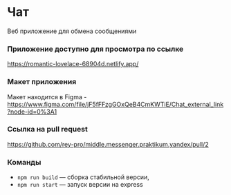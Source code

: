 # Чат
Веб приложение для обмена сообщениями

### Приложение доступно для просмотра по ссылке
https://romantic-lovelace-68904d.netlify.app/

### Макет приложения
Макет находится в Figma - https://www.figma.com/file/jF5fFFzgGOxQeB4CmKWTiE/Chat_external_link?node-id=0%3A1

### Ссылка на pull request
https://github.com/rey-pro/middle.messenger.praktikum.yandex/pull/2

### Команды
- `npm run build` — сборка стабильной версии,
- `npm run start` — запуск версии на express
